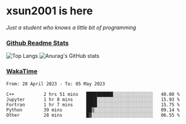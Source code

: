 # xsun2001 is here

*Just a student who knows a little bit of programming*

### [Github Readme Stats](https://github.com/anuraghazra/github-readme-stats)

![Top Langs](https://github-readme-stats.vercel.app/api/top-langs/?username=xsun2001&layout=compact&theme=radical) ![Anurag's GitHub stats](https://github-readme-stats.vercel.app/api?username=xsun2001&show_icons=true&theme=radical)

### [WakaTime](https://wakatime.com)

<!--START_SECTION:waka-->

```text
From: 28 April 2023 - To: 05 May 2023

C++           2 hrs 51 mins   ██████████░░░░░░░░░░░░░░░   40.08 %
Jupyter       1 hr 8 mins     ████░░░░░░░░░░░░░░░░░░░░░   15.93 %
Fortran       1 hr 7 mins     ████░░░░░░░░░░░░░░░░░░░░░   15.75 %
Python        39 mins         ██▒░░░░░░░░░░░░░░░░░░░░░░   09.14 %
Other         28 mins         █▓░░░░░░░░░░░░░░░░░░░░░░░   06.55 %
```

<!--END_SECTION:waka-->
